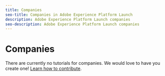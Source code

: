 ```yaml
---
title: Companies
seo-title: Companies in Adobe Experience Platform Launch
description: Adobe Experience Platform Launch companies
seo-description: Adobe Experience Platform Launch companies
---
```


# Companies

There are currently no tutorials for companies. We would love to have you create one! [Learn how to contribute](/contributing.md).
